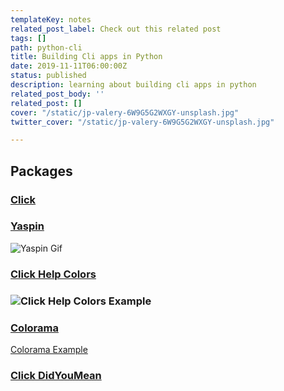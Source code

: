 ```yaml
---
templateKey: notes
related_post_label: Check out this related post
tags: []
path: python-cli
title: Building Cli apps in Python
date: 2019-11-11T06:00:00Z
status: published
description: learning about building cli apps in python
related_post_body: ''
related_post: []
cover: "/static/jp-valery-6W9G5G2WXGY-unsplash.jpg"
twitter_cover: "/static/jp-valery-6W9G5G2WXGY-unsplash.jpg"

---
```

## Packages

### [Click](https://click.palletsprojects.com/en/7.x/ "Click")


### [Yaspin](https://pypi.org/project/yaspin/ "Yaspin")

![Yaspin Gif](https://warehouse-camo.cmh1.psfhosted.org/1bf73e6062750b03a63648f4cab5147b82e4be97/68747470733a2f2f7261772e67697468756275736572636f6e74656e742e636f6d2f706176646d79742f79617370696e2f6d61737465722f676966732f64656d6f2e676966)

### [Click Help Colors](https://github.com/click-contrib/click-help-colors) 

### ![Click Help Colors Example](https://raw.githubusercontent.com/r-m-n/click-help-colors/master/examples/1.png)

### [Colorama](https://github.com/tartley/colorama "colorama")

[Colorama Example](https://github.com/tartley/colorama/raw/master/screenshots/ubuntu-demo.png)

### [Click DidYouMean](https://github.com/click-contrib/click-didyoumean)

